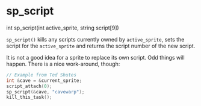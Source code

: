 # sp_script

<Prototype>int sp_script(int active_sprite, string script[9])</Prototype>

`sp_script()` kills any scripts currently owned by `active_sprite`, sets the script for the `active_sprite` and returns the script number of the new script.

It is not a good idea for a sprite to replace its own script. Odd things will happen. There is a nice work-around, though:

```c
// Example from Ted Shutes
int &cave = &current_sprite;
script_attach(0);
sp_script(&cave, "cavewarp");
kill_this_task();
```
